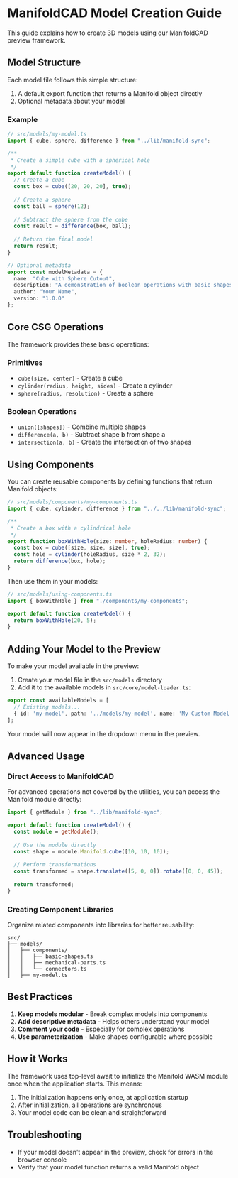 # ManifoldCAD Model Creation Guide

This guide explains how to create 3D models using our ManifoldCAD preview framework.

## Model Structure

Each model file follows this simple structure:

1. A default export function that returns a Manifold object directly
2. Optional metadata about your model

### Example

```typescript
// src/models/my-model.ts
import { cube, sphere, difference } from "../lib/manifold-sync";

/**
 * Create a simple cube with a spherical hole
 */
export default function createModel() {
  // Create a cube
  const box = cube([20, 20, 20], true);
  
  // Create a sphere
  const ball = sphere(12);
  
  // Subtract the sphere from the cube
  const result = difference(box, ball);
  
  // Return the final model
  return result;
}

// Optional metadata
export const modelMetadata = {
  name: "Cube with Sphere Cutout",
  description: "A demonstration of boolean operations with basic shapes",
  author: "Your Name",
  version: "1.0.0"
};
```

## Core CSG Operations

The framework provides these basic operations:

### Primitives

- `cube(size, center)` - Create a cube
- `cylinder(radius, height, sides)` - Create a cylinder
- `sphere(radius, resolution)` - Create a sphere

### Boolean Operations

- `union([shapes])` - Combine multiple shapes
- `difference(a, b)` - Subtract shape b from shape a
- `intersection(a, b)` - Create the intersection of two shapes

## Using Components

You can create reusable components by defining functions that return Manifold objects:

```typescript
// src/models/components/my-components.ts
import { cube, cylinder, difference } from "../../lib/manifold-sync";

/**
 * Create a box with a cylindrical hole
 */
export function boxWithHole(size: number, holeRadius: number) {
  const box = cube([size, size, size], true);
  const hole = cylinder(holeRadius, size * 2, 32);
  return difference(box, hole);
}
```

Then use them in your models:

```typescript
// src/models/using-components.ts
import { boxWithHole } from "./components/my-components";

export default function createModel() {
  return boxWithHole(20, 5);
}
```

## Adding Your Model to the Preview

To make your model available in the preview:

1. Create your model file in the `src/models` directory
2. Add it to the available models in `src/core/model-loader.ts`:

```typescript
export const availableModels = [
  // Existing models...
  { id: 'my-model', path: '../models/my-model', name: 'My Custom Model' },
];
```

Your model will now appear in the dropdown menu in the preview.

## Advanced Usage

### Direct Access to ManifoldCAD

For advanced operations not covered by the utilities, you can access the Manifold module directly:

```typescript
import { getModule } from "../lib/manifold-sync";

export default function createModel() {
  const module = getModule();
  
  // Use the module directly
  const shape = module.Manifold.cube([10, 10, 10]);
  
  // Perform transformations
  const transformed = shape.translate([5, 0, 0]).rotate([0, 0, 45]);
  
  return transformed;
}
```

### Creating Component Libraries

Organize related components into libraries for better reusability:

```
src/
├── models/
│   ├── components/
│   │   ├── basic-shapes.ts
│   │   ├── mechanical-parts.ts
│   │   └── connectors.ts
│   ├── my-model.ts
```

## Best Practices

1. **Keep models modular** - Break complex models into components
2. **Add descriptive metadata** - Helps others understand your model
3. **Comment your code** - Especially for complex operations
4. **Use parameterization** - Make shapes configurable where possible

## How it Works

The framework uses top-level await to initialize the Manifold WASM module once when the application starts. This means:

1. The initialization happens only once, at application startup
2. After initialization, all operations are synchronous
3. Your model code can be clean and straightforward

## Troubleshooting

- If your model doesn't appear in the preview, check for errors in the browser console
- Verify that your model function returns a valid Manifold object